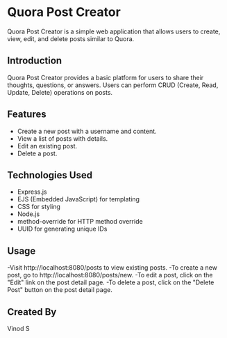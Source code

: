 # Quora Post Creator

Quora Post Creator is a simple web application that allows users to create, view, edit, and delete posts similar to Quora.

## Introduction

Quora Post Creator provides a basic platform for users to share their thoughts, questions, or answers. Users can perform CRUD (Create, Read, Update, Delete) operations on posts.

## Features

- Create a new post with a username and content.
- View a list of posts with details.
- Edit an existing post.
- Delete a post.

## Technologies Used

- Express.js
- EJS (Embedded JavaScript) for templating
- CSS for styling
- Node.js
- method-override for HTTP method override
- UUID for generating unique IDs

## Usage
-Visit http://localhost:8080/posts to view existing posts.
-To create a new post, go to http://localhost:8080/posts/new.
-To edit a post, click on the "Edit" link on the post detail page.
-To delete a post, click on the "Delete Post" button on the post detail page.

## Created By
Vinod S

